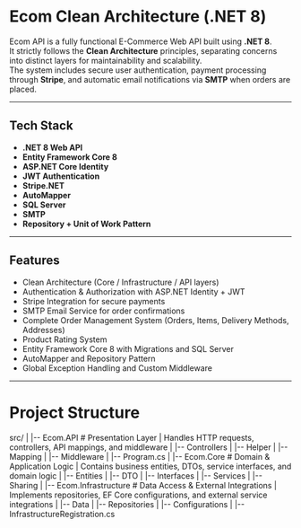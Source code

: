 # Ecom Clean Architecture (.NET 8)

Ecom API is a fully functional E-Commerce Web API built using **.NET 8**.  
It strictly follows the **Clean Architecture** principles, separating concerns into distinct layers for maintainability and scalability.  
The system includes secure user authentication, payment processing through **Stripe**, and automatic email notifications via **SMTP** when orders are placed.

---

## Tech Stack

- **.NET 8 Web API**  
- **Entity Framework Core 8**  
- **ASP.NET Core Identity**  
- **JWT Authentication**  
- **Stripe.NET**  
- **AutoMapper**  
- **SQL Server**  
- **SMTP**  
- **Repository + Unit of Work Pattern**  

---

## Features

- Clean Architecture (Core / Infrastructure / API layers)  
- Authentication & Authorization with ASP.NET Identity + JWT  
- Stripe Integration for secure payments  
- SMTP Email Service for order confirmations  
- Complete Order Management System (Orders, Items, Delivery Methods, Addresses)  
- Product Rating System  
- Entity Framework Core 8 with Migrations and SQL Server  
- AutoMapper and Repository Pattern  
- Global Exception Handling and Custom Middleware  

---
Project Structure
=================

src/
|
|-- Ecom.API                 # Presentation Layer
|   Handles HTTP requests, controllers, API mappings, and middleware
|   |-- Controllers
|   |-- Helper
|   |-- Mapping
|   |-- Middleware
|   |-- Program.cs
|
|-- Ecom.Core                # Domain & Application Logic
|   Contains business entities, DTOs, service interfaces, and domain logic
|   |-- Entities
|   |-- DTO
|   |-- Interfaces
|   |-- Services
|   |-- Sharing
|
|-- Ecom.Infrastructure      # Data Access & External Integrations
|   Implements repositories, EF Core configurations, and external service integrations
|   |-- Data
|   |-- Repositories
|   |-- Configurations
|   |-- InfrastructureRegistration.cs




